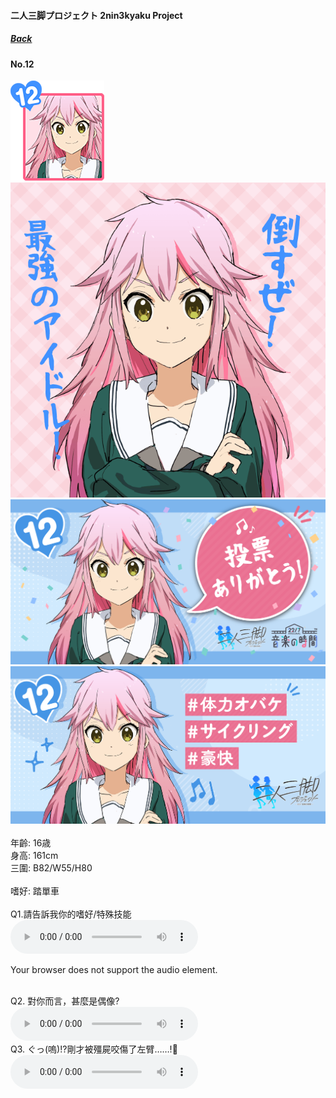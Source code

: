 #### 二人三脚プロジェクト 2nin3kyaku Project
##### [Back](2nin3kyaku_List.md)

#### No.12
<img src="../../../Img/Nanaon/2nin3kyaku/12/12_thumb.png"><br>
<img src="../../../Img/Nanaon/2nin3kyaku/12/12_main.png"><br>
<img src="../../../Img/Nanaon/2nin3kyaku/12/12_thanks.png"><br>
<img src="../../../Img/Nanaon/2nin3kyaku/12/12_desc.png"><br>
<br>
年齡: 16歳<br>
身高: 161cm<br>
三圍: B82/W55/H80<br>
<br>
嗜好: 踏單車<br>
<br>
Q1.請告訴我你的嗜好/特殊技能<br>
<audio controls="controls">
  <source type="audio/mp3" src="../../../Resources/2nin3kyaku/No12_voice_1.mp3"></source>
  <p>Your browser does not support the audio element.</p>
</audio><br>
Q2. 對你而言，甚麼是偶像? <br>
<audio controls="controls">
  <source type="audio/mp3" src="../../../Resources/2nin3kyaku/No12_voice_2.mp3"></source>
  <p>Your browser does not support the audio element.</p>
</audio><br>
Q3. ぐっ(嗚)!?剛才被殭屍咬傷了左臂……!🧟 <br>
<audio controls="controls">
  <source type="audio/mp3" src="../../../Resources/2nin3kyaku/No12_voice_3.mp3"></source>
  <p>Your browser does not support the audio element.</p>
</audio><br>